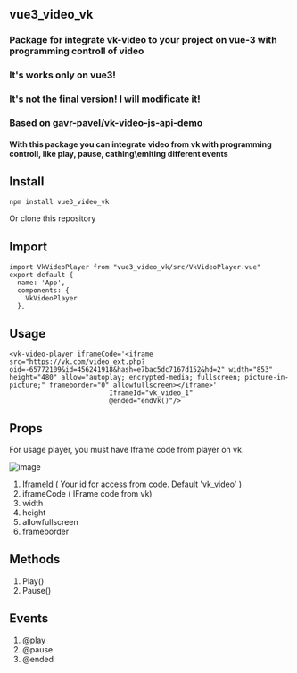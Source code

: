 ## vue3_video_vk

### Package for integrate vk-video to your project on vue-3 with programming controll of video
### It's works only on vue3!
### It's not the final version! I will modificate it!

### Based on [gavr-pavel/vk-video-js-api-demo](https://github.com/gavr-pavel/vk-video-js-api-demo)  

#### With this package you can integrate video from vk with programming controll, like play, pause, cathing\emiting different events
## Install
    npm install vue3_video_vk
   
   Or clone this repository
   
## Import
 
    import VkVideoPlayer from "vue3_video_vk/src/VkVideoPlayer.vue"
    export default {
      name: 'App',
      components: {
        VkVideoPlayer
      },



## Usage
    <vk-video-player iframeCode='<iframe src="https://vk.com/video_ext.php?oid=-65772109&id=456241918&hash=e7bac5dc7167d152&hd=2" width="853" height="480" allow="autoplay; encrypted-media; fullscreen; picture-in-picture;" frameborder="0" allowfullscreen></iframe>'
                             IframeId="vk_video_1"
                             @ended="endVk()"/>
## Props

For usage player, you must have Iframe code from player on vk.

![image](https://user-images.githubusercontent.com/63155780/163725971-5c979e30-be3a-4349-9982-97267fe660e7.png)


   1. IframeId ( Your id for access from code. Default 'vk_video' )
   2. iframeCode ( IFrame code from vk)
   3. width         
   4. height        
   5. allowfullscreen
   6. frameborder


## Methods
   1. Play()
   2. Pause()
    
## Events

  1. @play
  2. @pause
  3. @ended
